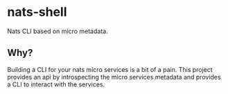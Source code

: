 # nats-shell
Nats CLI based on micro metadata.

## Why?
Building a CLI for your nats micro services is a bit of a pain. This project provides an api by introspecting the
micro services metadata and provides a CLI to interact with the services.

